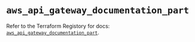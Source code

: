 # `aws_api_gateway_documentation_part`

Refer to the Terraform Registory for docs: [`aws_api_gateway_documentation_part`](https://registry.terraform.io/providers/hashicorp/aws/5.20.1/docs/resources/api_gateway_documentation_part).
